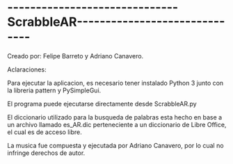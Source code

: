 
# ------------------------------ ScrabbleAR------------------------------

Creado por: Felipe Barreto y Adriano Canavero.

Aclaraciones:

Para ejecutar la aplicacion, es necesario tener instalado
Python 3 junto con la libreria pattern y PySimpleGui.

El programa puede ejecutarse directamente desde
ScrabbleAR.py

El diccionario utilizado para la busqueda de palabras esta hecho en base a un archivo llamado es_AR.dic 
perteneciente a un diccionario de Libre Office, el cual es de acceso libre.

La musica fue compuesta y ejecutada por Adriano Canavero, por lo cual no infringe derechos de autor.
